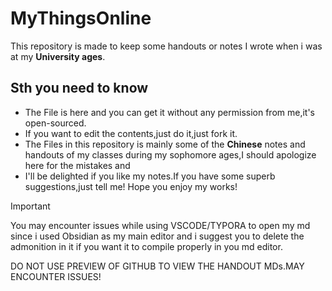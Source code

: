 # MyThingsOnline
This repository is made to keep some handouts or notes I wrote when i was at my **University ages**.
## Sth you need to know 
- The File is here and you can get it without any permission from me,it's open-sourced.
- If you want to edit the contents,just do it,just fork it.
- The Files in this repository is mainly some of the **Chinese** notes and handouts of my classes during my sophomore ages,I should apologize here for the mistakes and 
- I'll be delighted if you like my notes.If you have some superb suggestions,just tell me!
Hope you enjoy my works! 
>[!important]
>You may encounter issues while using VSCODE/TYPORA to open my md since i used Obsidian as my main editor and i suggest you to delete the admonition in it if you want it to compile properly in you md editor.
>
>DO NOT USE PREVIEW OF GITHUB TO VIEW THE HANDOUT MDs.MAY ENCOUNTER ISSUES!
